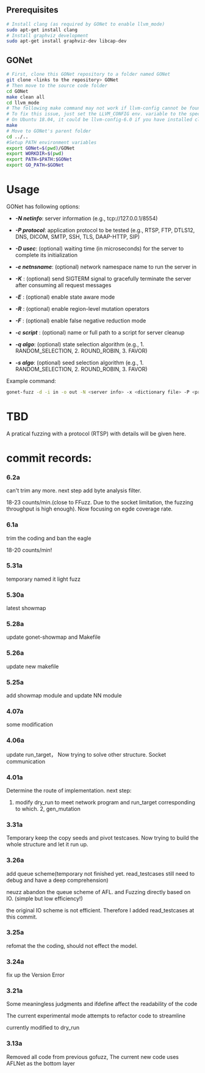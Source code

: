 


## Prerequisites

```bash
# Install clang (as required by GONet to enable llvm_mode)
sudo apt-get install clang
# Install graphviz development
sudo apt-get install graphviz-dev libcap-dev
```

## GONet


```bash
# First, clone this GONet repository to a folder named GONet
git clone <links to the repository> GONet
# Then move to the source code folder
cd GONet
make clean all
cd llvm_mode
# The following make command may not work if llvm-config cannot be found
# To fix this issue, just set the LLVM_CONFIG env. variable to the specific llvm-config version on your machine
# On Ubuntu 18.04, it could be llvm-config-6.0 if you have installed clang using apt-get
make
# Move to GONet's parent folder
cd ../..
#Setup PATH environment variables
export GONet=$(pwd)/GONet
export WORKDIR=$(pwd)
export PATH=$PATH:$GONet
export GO_PATH=$GONet
```

# Usage

GONet has following options:

- ***-N netinfo***: server information (e.g., tcp://127.0.0.1/8554)

- ***-P protocol***: application protocol to be tested (e.g., RTSP, FTP, DTLS12, DNS, DICOM, SMTP, SSH, TLS, DAAP-HTTP, SIP)

- ***-D usec***: (optional) waiting time (in microseconds) for the server to complete its initialization 

- ***-e netnsname***: (optional) network namespace name to run the server in

- ***-K*** : (optional) send SIGTERM signal to gracefully terminate the server after consuming all request messages

- ***-E*** : (optional) enable state aware mode

- ***-R*** : (optional) enable region-level mutation operators

- ***-F*** : (optional) enable false negative reduction mode

- ***-c script*** : (optional) name or full path to a script for server cleanup

- ***-q algo***: (optional) state selection algorithm (e.g., 1. RANDOM_SELECTION, 2. ROUND_ROBIN, 3. FAVOR)

- ***-s algo***: (optional) seed selection algorithm (e.g., 1. RANDOM_SELECTION, 2. ROUND_ROBIN, 3. FAVOR)


Example command: 
```bash
gonet-fuzz -d -i in -o out -N <server info> -x <dictionary file> -P <protocol> -D 10000 -q 3 -s 3 -E -K -R <executable binary and its arguments (e.g., port number)>
```

# TBD
A pratical fuzzing with a protocol (RTSP) with details will be given here.


# commit records:

### 6.2a

can't trim any more.
next step add byte analysis filter.

18-23 counts/min.(close to FFuzz. Due to the socket limitation, the fuzzing throughput is high enough).
Now focusing on egde coverage rate.


### 6.1a
trim the coding and ban the eagle

18-20 counts/min!

### 5.31a
temporary named it light fuzz

### 5.30a
latest showmap

### 5.28a
update gonet-showmap and Makefile

### 5.26a
update new makefile

### 5.25a
add showmap module and update NN module

### 4.07a
some modification
### 4.06a
update run_target，
Now trying to solve other structure. Socket communication

### 4.01a
Determine the route of implementation.
next step:
1. modify dry_run to meet network program and run_target corresponding to which.
2, gen_mutation

### 3.31a
Temporary keep the copy seeds and pivot testcases.
Now trying to build the whole structure and let it run up.

### 3.26a
add queue scheme(temporary not finished yet. read_testcases still need to debug and have a deep comprehension)

neuzz abandon the queue scheme of AFL. and Fuzzing directly based on IO. (simple but low efficiency!)

the original IO scheme is not efficient. Therefore I added read_testcases at this commit.

### 3.25a
refomat the the coding, should not effect the model.

### 3.24a
fix up the Version Error


### 3.21a
Some meaningless judgments and ifdefine affect the readability of the code

The current experimental mode attempts to refactor code to streamline

currently modified to dry_run


### 3.13a
Removed all code from previous gofuzz,
The current new code uses AFLNet as the bottom layer
